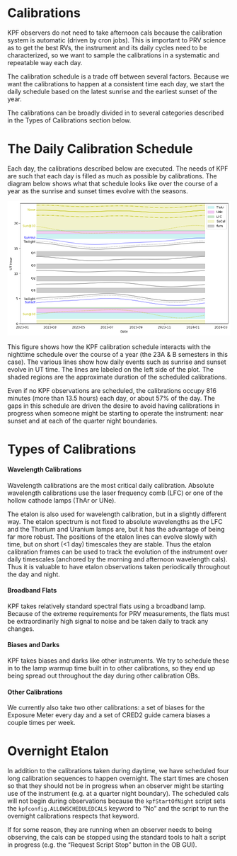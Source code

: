 # Calibrations

KPF observers do not need to take afternoon cals because the calibration system is automatic (driven by cron jobs).  This is important to PRV science as to get the best RVs, the instrument and its daily cycles need to be characterized, so we want to sample the calibrations in a systematic and repeatable way each day.

The calibration schedule is a trade off between several factors. Because we want the calibrations to happen at a consistent time each day, we start the daily schedule based on the latest sunrise and the earliest sunset of the year.

The calibrations can be broadly divided in to several categories described in the Types of Calibrations section below.

# The Daily Calibration Schedule

Each day, the calibrations described below are executed.  The needs of KPF are such that each day is  filled as much as possible by calibrations.  The diagram below shows what that schedule looks like over the course of a year as the sunrise and sunset times evolve with the seasons.

![The daily calibration schedule for KPF.](figures/DailyCals.png)

This figure shows how the KPF calibration schedule interacts with the nighttime schedule over the course of a year (the 23A & B semesters in this case). The various lines show how daily events such as sunrise and sunset evolve in UT time. The lines are labeled on the left side of the plot. The shaded regions are the approximate duration of the scheduled calibrations.

Even if no KPF observations are scheduled, the calibrations occupy 816 minutes (more than 13.5 hours) each day, or about 57% of the day.  The gaps in this schedule are driven the desire to avoid having calibrations in progress when someone might be starting to operate the instrument: near sunset and at each of the quarter night boundaries.

# Types of Calibrations

#### Wavelength Calibrations

Wavelength calibrations are the most critical daily calibration.  Absolute wavelength calibrations use the laser frequency comb (LFC) or one of the hollow cathode lamps (ThAr or UNe).

The etalon is also used for wavelength calibration, but in a slightly different way.  The etalon spectrum is not fixed to absolute wavelengths as the LFC and the Thorium and Uranium lamps are, but it has the advantage of being far more robust. The positions of the etalon lines can evolve slowly with time, but on short (<1 day) timescales they are stable.  Thus the etalon calibration frames can be used to track the evolution of the instrument over daily timescales (anchored by the morning and afternoon wavelength cals).  Thus it is valuable to have etalon observations taken periodically throughout the day and night.

#### Broadband Flats

KPF takes relatively standard spectral flats using a broadband lamp.  Because of the extreme requirements for PRV measurements, the flats must be extraordinarily high signal to noise and be taken daily to track any changes.

#### Biases and Darks

KPF takes biases and darks like other instruments. We try to schedule these in to the lamp warmup time built in to other calibrations, so they end up being spread out throughout the day during other calibration OBs.

#### Other Calibrations

We currently also take two other calibrations: a set of biases for the Exposure Meter every day and a set of CRED2 guide camera biases a couple times per week.

# Overnight Etalon

In addition to the calibrations taken during daytime, we have scheduled four long calibration sequences to happen overnight.  The start times are chosen so that they should not be in progress when an observer might be starting use of the instrument (e.g. at a quarter night boundary).  The scheduled cals will not begin during observations because the `kpfStartOfNight` script sets the `kpfconfig.ALLOWSCHEDULEDCALS` keyword to “No” and the script to run the overnight calibrations respects that keyword.

If for some reason, they are running when an observer needs to being observing, the cals can be stopped using the standard tools to halt a script in progress (e.g. the “Request Script Stop” button in the OB GUI).